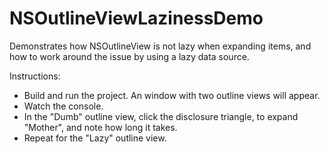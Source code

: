 NSOutlineViewLazinessDemo
=========================

Demonstrates how NSOutlineView is not lazy when expanding items, and how to work around the issue by using a lazy data source.

Instructions:

* Build and run the project.  An window with two outline views will appear.
* Watch the console.
* In the "Dumb" outline view, click the disclosure triangle, to expand "Mother", and note how long it takes.
* Repeat for the "Lazy" outline view.
